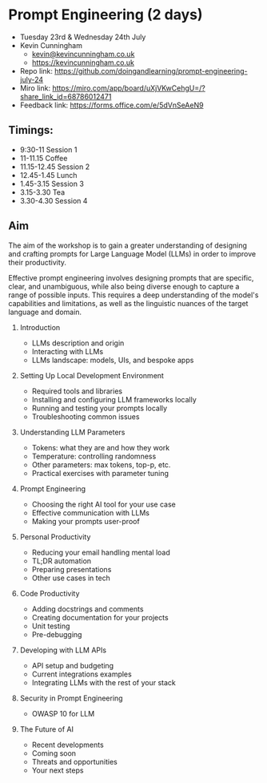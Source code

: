 # Prompt Engineering (2 days)

- Tuesday 23rd & Wednesday 24th July
- Kevin Cunningham
  - kevin@kevincunningham.co.uk
  - https://kevincunningham.co.uk
- Repo link: https://github.com/doingandlearning/prompt-engineering-july-24
- Miro link: https://miro.com/app/board/uXjVKwCehgU=/?share_link_id=68786012471
- Feedback link: https://forms.office.com/e/5dVnSeAeN9

## Timings:

- 9:30-11 Session 1
- 11-11.15 Coffee
- 11.15-12.45 Session 2
- 12.45-1.45 Lunch
- 1.45-3.15 Session 3
- 3.15-3.30 Tea
- 3.30-4.30 Session 4

## Aim

The aim of the workshop is to gain a greater understanding of designing and crafting prompts for Large Language Model (LLMs) in order to improve their productivity.

Effective prompt engineering involves designing prompts that are specific, clear, and unambiguous, while also being diverse enough to capture a range of possible inputs. This requires a deep understanding of the model's capabilities and limitations, as well as the linguistic nuances of the target language and domain.

1. Introduction

   - LLMs description and origin
   - Interacting with LLMs
   - LLMs landscape: models, UIs, and bespoke apps

2. Setting Up Local Development Environment

   - Required tools and libraries
   - Installing and configuring LLM frameworks locally
   - Running and testing your prompts locally
   - Troubleshooting common issues

3. Understanding LLM Parameters

   - Tokens: what they are and how they work
   - Temperature: controlling randomness
   - Other parameters: max tokens, top-p, etc.
   - Practical exercises with parameter tuning

4. Prompt Engineering

   - Choosing the right AI tool for your use case
   - Effective communication with LLMs
   - Making your prompts user-proof

5. Personal Productivity

   - Reducing your email handling mental load
   - TL;DR automation
   - Preparing presentations
   - Other use cases in tech

6. Code Productivity

   - Adding docstrings and comments
   - Creating documentation for your projects
   - Unit testing
   - Pre-debugging

7. Developing with LLM APIs

   - API setup and budgeting
   - Current integrations examples
   - Integrating LLMs with the rest of your stack

8. Security in Prompt Engineering

   - OWASP 10 for LLM

9. The Future of AI

   - Recent developments
   - Coming soon
   - Threats and opportunities
   - Your next steps
